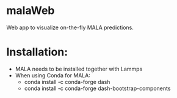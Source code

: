 # malaWeb
Web app to visualize on-the-fly MALA predictions. 

# Installation:

- MALA needs to be installed together with Lammps
- When using Conda for MALA:
  - conda install -c conda-forge dash
  - conda install -c conda-forge dash-bootstrap-components